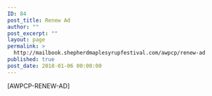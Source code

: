 ```yaml
---
ID: 84
post_title: Renew Ad
author: ""
post_excerpt: ""
layout: page
permalink: >
  http://mailbook.shepherdmaplesyrupfestival.com/awpcp/renew-ad
published: true
post_date: 2018-01-06 00:00:00
---
```

[AWPCP-RENEW-AD]